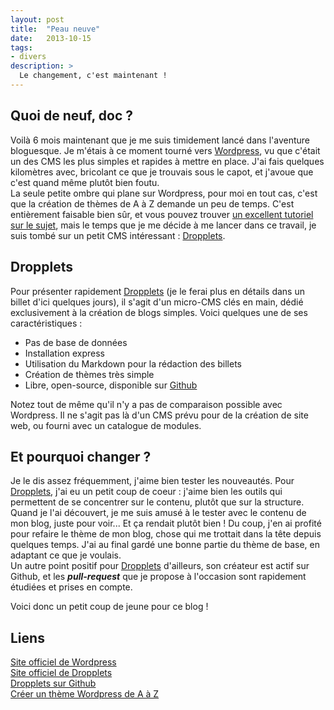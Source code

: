 ```yaml
---
layout: post
title:  "Peau neuve"
date:   2013-10-15
tags: 
- divers
description: >
  Le changement, c'est maintenant !
---
```


## Quoi de neuf, doc ?

Voilà 6 mois maintenant que je me suis timidement lancé dans l'aventure bloguesque. Je m'étais à ce moment tourné vers [Wordpress](http://fr.wordpress.org/), vu que c'était un des CMS les plus simples et rapides à mettre en place. J'ai fais quelques kilomètres avec, bricolant ce que je trouvais sous le capot, et j'avoue que c'est quand même plutôt bien foutu.   
La seule petite ombre qui plane sur Wordpress, pour moi en tout cas, c'est que la création de thèmes de A à Z demande un peu de temps. C'est entièrement faisable bien sûr, et vous pouvez trouver [un excellent tutoriel sur le sujet](http://wordpress.bbxdesign.com/), mais le temps que je me décide à me lancer dans ce travail, je suis tombé sur un petit CMS intéressant : [Dropplets](http://dropplets.com/).

## Dropplets

Pour présenter rapidement [Dropplets](http://dropplets.com/) (je le ferai plus en détails dans un billet d'ici quelques jours), il s'agit d'un micro-CMS clés en main, dédié exclusivement à la création de blogs simples. Voici quelques une de ses caractéristiques :

* Pas de base de données
* Installation express
* Utilisation du Markdown pour la rédaction des billets
* Création de thèmes très simple
* Libre, open-source, disponible sur [Github](https://github.com/circa75/dropplets)

Notez tout de même qu'il n'y a pas de comparaison possible avec Wordpress. Il ne s'agit pas là d'un CMS prévu pour de la création de site web, ou fourni avec un catalogue de modules.

## Et pourquoi changer ?

Je le dis assez fréquemment, j'aime bien tester les nouveautés. Pour [Dropplets](http://dropplets.com/), j'ai eu un petit coup de coeur : j'aime bien les outils qui permettent de se concentrer sur le contenu, plutôt que sur la structure.   
Quand je l'ai découvert, je me suis amusé à le tester avec le contenu de mon blog, juste pour voir... Et ça rendait plutôt bien ! Du coup, j'en ai profité pour refaire le thème de mon blog, chose qui me trottait dans la tête depuis quelques temps. J'ai au final gardé une bonne partie du thème de base, en adaptant ce que je voulais.   
Un autre point positif pour [Dropplets](http://dropplets.com/) d'ailleurs, son créateur est actif sur Github, et les ***pull-request*** que je propose à l'occasion sont rapidement étudiées et prises en compte.

Voici donc un petit coup de jeune pour ce blog !

## Liens
[Site officiel de Wordpress](http://fr.wordpress.org/)   
[Site officiel de Dropplets](http://dropplets.com/)   
[Dropplets sur Github](https://github.com/circa75/dropplets)   
[Créer un thème Wordpress de A à Z](http://wordpress.bbxdesign.com/)    